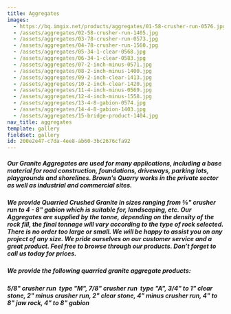 ```yaml
---
title: Aggregates
images:
  - https://bq.imgix.net/products/aggregates/01-58-crusher-run-0576.jpg?ch=Width,DPE&w=50&dpr=2
  - /assets/aggregates/02-58-crusher-run-1405.jpg
  - /assets/aggregates/03-78-crusher-run-0573.jpg
  - /assets/aggregates/04-78-crusher-run-1560.jpg
  - /assets/aggregates/05-34-1-clear-0568.jpg
  - /assets/aggregates/06-34-1-clear-0583.jpg
  - /assets/aggregates/07-2-inch-minus-0571.jpg
  - /assets/aggregates/08-2-inch-minus-1400.jpg
  - /assets/aggregates/09-2-inch-clear-1413.jpg
  - /assets/aggregates/10-2-inch-clear-1420.jpg
  - /assets/aggregates/11-4-inch-minus-0569.jpg
  - /assets/aggregates/12-4-inch-minus-1558.jpg
  - /assets/aggregates/13-4-8-gabion-0574.jpg
  - /assets/aggregates/14-4-8-gabion-1403.jpg
  - /assets/aggregates/15-bridge-product-1404.jpg
nav_title: aggregates
template: gallery
fieldset: gallery
id: 200e2e47-c7da-4ee8-ab60-3bc2676cfa92
---
```

<h5>Our Granite Aggregates are used for many applications, including a base material for road construction, foundations, driveways, parking lots, playgrounds and shorelines. Brown's Quarry works in the private sector as well as industrial and commercial sites.</h5>
<h5>We provide Quarried Crushed Granite in sizes ranging from &#8541;" crusher run to 4 - 8" gabion which is suitable for, landscaping, etc. Our Aggregates are supplied by the tonne, depending on the density of the rock fill, the final tonnage will vary according to the type of rock selected. There is no order too large or small.  We will be happy to assist you on any project of any size.  We pride ourselves on our customer service and a great product.  Feel free to browse through our products.  Don’t forget to call us today for prices.</h5><h5> We provide the following quarried granite aggregate products:</h5><h5>5/8" crusher run ­ type "M", 7/8" crusher run ­ type "A", 3/4" to 1" clear stone, 2" minus crusher run, 2" clear stone, 4" minus crusher run, 4" to 8" jaw rock, 4" to 8" gabion</h5>
